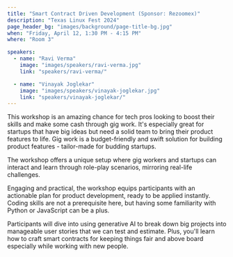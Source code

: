 ```yaml
---
title: "Smart Contract Driven Development (Sponsor: Rezoomex)"
description: "Texas Linux Fest 2024"
page_header_bg: "images/background/page-title-bg.jpg"
when: "Friday, April 12, 1:30 PM - 4:15 PM"
where: "Room 3"

speakers:
  - name: "Ravi Verma"
    image: "images/speakers/ravi-verma.jpg"
    link: "speakers/ravi-verma/"

  - name: "Vinayak Joglekar"
    image: "images/speakers/vinayak-joglekar.jpg"
    link: "speakers/vinayak-joglekar/"
---
```


This workshop is an amazing chance for tech pros looking to boost their skills
and make some cash through gig work. It's especially great for startups that
have big ideas but need a solid team to bring their product features to life.
Gig work is a budget-friendly and swift solution for building product features -
tailor-made for budding startups.

The workshop offers a unique setup where gig workers and startups can interact
and learn through role-play scenarios, mirroring real-life challenges.

Engaging and practical, the workshop equips participants with an actionable
plan for product development, ready to be applied instantly. Coding skills are
not a prerequisite here, but having some familiarity with Python or JavaScript
can be a plus.

Participants will dive into using generative AI to break down big projects into
manageable user stories that we can test and estimate. Plus, you'll learn how
to craft smart contracts for keeping things fair and above board especially
while working with new people.
